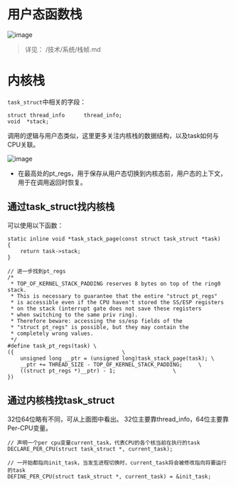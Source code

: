 # 用户态函数栈

![image](https://piachh.cn/show?pic=pics/user_call_stack.jpg)

> 详见： /技术/系统/栈帧.md

# 内核栈

`task_struct`中相关的字段：

```
struct thread_info		thread_info;
void  *stack;
```

调用的逻辑与用户态类似，这里更多关注内核栈的数据结构，以及task如何与CPU关联。

![image](https://piachh.cn/show?pic=pics/total_call_stack.jpeg)

- 在最高处的pt_regs，用于保存从用户态切换到内核态前，用户态的上下文，用于在调用返回时恢复。

## 通过task_struct找内核栈

可以使用以下函数：

```
static inline void *task_stack_page(const struct task_struct *task)
{
	return task->stack;
}

// 进一步找到pt_regs
/*
 * TOP_OF_KERNEL_STACK_PADDING reserves 8 bytes on top of the ring0 stack.
 * This is necessary to guarantee that the entire "struct pt_regs"
 * is accessible even if the CPU haven't stored the SS/ESP registers
 * on the stack (interrupt gate does not save these registers
 * when switching to the same priv ring).
 * Therefore beware: accessing the ss/esp fields of the
 * "struct pt_regs" is possible, but they may contain the
 * completely wrong values.
 */
#define task_pt_regs(task) \
({									\
	unsigned long __ptr = (unsigned long)task_stack_page(task);	\
	__ptr += THREAD_SIZE - TOP_OF_KERNEL_STACK_PADDING;		\
	((struct pt_regs *)__ptr) - 1;					\
})
```

## 通过内核栈找task_struct

32位64位略有不同，可从上面图中看出。
32位主要靠thread_info，64位主要靠Per-CPU变量。

```
// 声明一个per cpu变量current_task，代表CPU的各个核当前在执行的task
DECLARE_PER_CPU(struct task_struct *, current_task);

// 一开始都指向init_task，当发生进程切换时，current_task将会被修改指向将要运行的task
DEFINE_PER_CPU(struct task_struct *, current_task) = &init_task;
```

